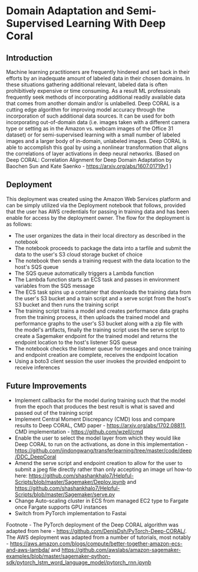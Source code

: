 # Domain Adaptation and Semi-Supervised Learning With Deep Coral
## Introduction
Machine learning practitioners are frequently hindered and set back in their efforts by an inadequate amount of labeled data in their chosen domains. In these situations gathering additional relevant, labeled data is often prohibitively expensive or time consuming. As a result ML professionals frequently seek methods of incorporating additional readily available data that comes from another domain and/or is unlabelled. Deep CORAL is a cutting edge algorithm for improving model accuracy through the incorporation of such additional data sources. It can be used for both incorporating out-of-domain data (i.e. images taken with a different camera type or setting as in the Amazon vs. webcam images of the Office 31 dataset) or for semi-supervised learning with a small number of labeled images and a larger body of in-domain, unlabeled images. Deep CORAL is able to accomplish this goal by using a nonlinear transformation that aligns the correlations of layer activations in deep neural networks. (Based on Deep CORAL: Correlation Alignment for Deep Domain Adaptation by Baochen Sun and Kate Saenko - https://arxiv.org/abs/1607.01719v1 )

## Deployment
This deployment was created using the Amazon Web Services platform and can be simply utilized via the Deployment notebook that follows, provided that the user has AWS credentials for passing in training data and has been enable for access by the deployment owner. The flow for the deployment is as follows: 
- The user organizes the data in their local directory as described in the notebook
- The notebook proceeds to package the data into a tarfile and submit the data to the user's S3 cloud storage bucket of choice 
- The notebook then sends a training request with the data location to the host's SQS queue 
- The SQS queue automatically triggers a Lambda function
- The Lambda function starts an ECS task and passes in environment variables from the SQS message
- The ECS task spins up a container that downloads the training data from the user's S3 bucket and a train script and a serve script from the host's S3 bucket and then runs the training script
- The training script trains a model and creates performance data graphs from the training process, it then uploads the trained model and performance graphs to the user's S3 bucket along with a zip file with the model's artifacts, finally the training script uses the serve script to create a Sagemaker endpoint for the trained model and returns the endpoint location to the host's listener SQS queue
- The notebook checks the listener queue for messages and once training and endpoint creation are complete, receives the endpoint location
- Using a boto3 client session the user invokes the provided endpoint to receive inferences
 
## Future Improvements
- Implement callbacks for the model during training such that the model from the epoch that produces the best result is what is saved and passed out of the training script
- Implement Central Moment Discrepancy (CMD) loss and compare results to Deep CORAL, CMD paper - https://arxiv.org/abs/1702.08811, CMD implementation - https://github.com/wzell/cmd
- Enable the user to select the model layer from which they would like Deep CORAL to run on the activations, as done in this implementation - https://github.com/jindongwang/transferlearning/tree/master/code/deep/DDC_DeepCoral
- Amend the serve script and endpoint creation to allow for the user to submit a jpeg file directly rather than only accepting an image url how-to here: https://github.com/shashankhalo7/Helpful-Scripts/blob/master/Sagemaker/Deploy.ipynb and https://github.com/shashankhalo7/Helpful-Scripts/blob/master/Sagemaker/serve.py
- Change Auto-scaling cluster in ECS from managed EC2 type to Fargate once Fargate supports GPU instances
- Switch from PyTorch implementation to Fastai
 

   
   
Footnote - The PyTorch deployment of the Deep CORAL algorithm was adapted from here - https://github.com/DenisDsh/PyTorch-Deep-CORAL/. The AWS deployment was adapted from a number of tutorials, most notably - https://aws.amazon.com/blogs/compute/better-together-amazon-ecs-and-aws-lambda/ and https://github.com/awslabs/amazon-sagemaker-examples/blob/master/sagemaker-python-sdk/pytorch_lstm_word_language_model/pytorch_rnn.ipynb
